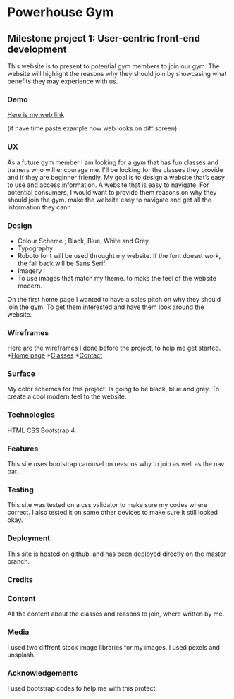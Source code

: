 # Powerhouse Gym 

## Milestone project 1: User-centric front-end development

This website is to present to potential gym members to join our gym. The website will highlight the reasons why they should join by showcasing what benefits they may experience with us.

### Demo
[Here is my web link](https://8000-rose-dove-wkkjgzn2.ws-eu03.gitpod.io/index.html)

(if have time paste example how web looks on diff screen)

### UX
As a future gym member I am looking for a gym that has fun classes and trainers who will encourage me.
I'll be looking for the classes they provide and if they are beginner friendly.
My goal is to design a website that’s easy to use and access information. A website that is easy to navigate.
For potential consumers, I would want to provide them reasons on why they should join the gym. make the website easy to navigate and get all the information they cann

### Design 
* Colour Scheme ; Black, Blue, White and Grey.
* Typography
 *  Roboto font will be used throught my website. If the font doesnt work, the fall back will be Sans Serif.
* Imagery 
 * To use images that match my theme. to make the feel of the website modern. 
   
On the first home page I wanted to have a sales pitch on why they should join the gym. To get them interested and have them look around the website.

### Wireframes
Here are the wireframes I done before the project, to help me get started.
*[Home page](https://github.com/qalisalah/my-full-template/blob/master/wireframes/project-1%20home.png)
*[Classes](https://github.com/qalisalah/my-full-template/blob/master/wireframes/project-1%20classes.png)
*[Contact](https://https://github.com/qalisalah/my-full-template/blob/master/wireframes/project-1%20contact.png)

### Surface
My color schemes for this project. Is going to be black, blue and grey. To create a cool modern feel to the website.

### Technologies
HTML
CSS
Bootstrap 4 

### Features
This site uses bootstrap carousel on reasons why to join as well as the nav bar.

### Testing
This site was tested on a css validator to make sure my codes where correct.
I also tested it on some other devices to make sure it still looked okay.


### Deployment
This site is hosted on github, and has been deployed directly on the master branch.
 
### Credits
### Content
All the content about the classes and reasons to join, where written by me.
### Media
I used two diffrent stock image libraries for my images.
I used pexels and unsplash.
### Acknowledgements 
I used bootstrap codes to help me with this protect.
